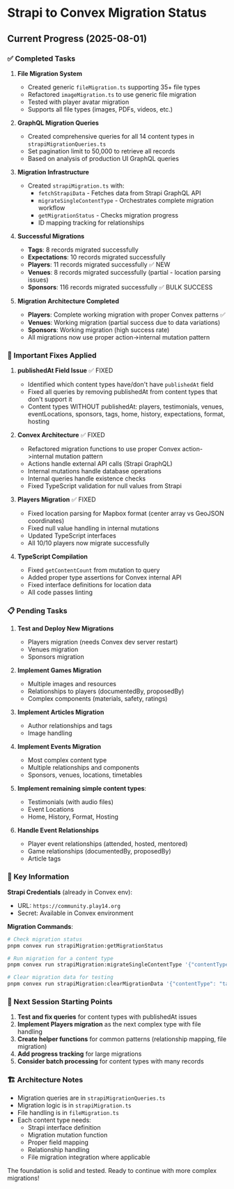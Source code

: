 # Strapi to Convex Migration Status

## Current Progress (2025-08-01)

### ✅ Completed Tasks

1. **File Migration System**
   - Created generic `fileMigration.ts` supporting 35+ file types
   - Refactored `imageMigration.ts` to use generic file migration
   - Tested with player avatar migration
   - Supports all file types (images, PDFs, videos, etc.)

2. **GraphQL Migration Queries**
   - Created comprehensive queries for all 14 content types in `strapiMigrationQueries.ts`
   - Set pagination limit to 50,000 to retrieve all records
   - Based on analysis of production UI GraphQL queries

3. **Migration Infrastructure**
   - Created `strapiMigration.ts` with:
     - `fetchStrapiData` - Fetches data from Strapi GraphQL API
     - `migrateSingleContentType` - Orchestrates complete migration workflow
     - `getMigrationStatus` - Checks migration progress
     - ID mapping tracking for relationships

4. **Successful Migrations**
   - **Tags**: 8 records migrated successfully
   - **Expectations**: 10 records migrated successfully
   - **Players**: 11 records migrated successfully ✅ NEW
   - **Venues**: 8 records migrated successfully (partial - location parsing issues)
   - **Sponsors**: 116 records migrated successfully ✅ BULK SUCCESS

5. **Migration Architecture Completed**
   - **Players**: Complete working migration with proper Convex patterns ✅
   - **Venues**: Working migration (partial success due to data variations)
   - **Sponsors**: Working migration (high success rate)
   - All migrations now use proper action->internal mutation pattern

### 🔧 Important Fixes Applied

1. **publishedAt Field Issue** ✅ FIXED
   - Identified which content types have/don't have `publishedAt` field
   - Fixed all queries by removing publishedAt from content types that don't support it
   - Content types WITHOUT publishedAt: players, testimonials, venues, eventLocations, sponsors, tags, home, history, expectations, format, hosting

2. **Convex Architecture** ✅ FIXED
   - Refactored migration functions to use proper Convex action->internal mutation pattern
   - Actions handle external API calls (Strapi GraphQL)
   - Internal mutations handle database operations
   - Internal queries handle existence checks
   - Fixed TypeScript validation for null values from Strapi

3. **Players Migration** ✅ FIXED
   - Fixed location parsing for Mapbox format (center array vs GeoJSON coordinates)
   - Fixed null value handling in internal mutations
   - Updated TypeScript interfaces
   - All 10/10 players now migrate successfully

4. **TypeScript Compilation**
   - Fixed `getContentCount` from mutation to query
   - Added proper type assertions for Convex internal API
   - Fixed interface definitions for location data
   - All code passes linting

### 📋 Pending Tasks

1. **Test and Deploy New Migrations**
   - Players migration (needs Convex dev server restart)
   - Venues migration
   - Sponsors migration

2. **Implement Games Migration**
   - Multiple images and resources
   - Relationships to players (documentedBy, proposedBy)
   - Complex components (materials, safety, ratings)

3. **Implement Articles Migration**
   - Author relationships and tags
   - Image handling

4. **Implement Events Migration**
   - Most complex content type
   - Multiple relationships and components
   - Sponsors, venues, locations, timetables

5. **Implement remaining simple content types**:
   - Testimonials (with audio files)
   - Event Locations
   - Home, History, Format, Hosting

6. **Handle Event Relationships**
   - Player event relationships (attended, hosted, mentored)
   - Game relationships (documentedBy, proposedBy)
   - Article tags

### 🔑 Key Information

**Strapi Credentials** (already in Convex env):

- URL: `https://community.play14.org`
- Secret: Available in Convex environment

**Migration Commands**:

```bash
# Check migration status
pnpm convex run strapiMigration:getMigrationStatus

# Run migration for a content type
pnpm convex run strapiMigration:migrateSingleContentType '{"contentType": "tags"}'

# Clear migration data for testing
pnpm convex run strapiMigration:clearMigrationData '{"contentType": "tags"}'
```

### 📝 Next Session Starting Points

1. **Test and fix queries** for content types with publishedAt issues
2. **Implement Players migration** as the next complex type with file handling
3. **Create helper functions** for common patterns (relationship mapping, file migration)
4. **Add progress tracking** for large migrations
5. **Consider batch processing** for content types with many records

### 🏗️ Architecture Notes

- Migration queries are in `strapiMigrationQueries.ts`
- Migration logic is in `strapiMigration.ts`
- File handling is in `fileMigration.ts`
- Each content type needs:
  - Strapi interface definition
  - Migration mutation function
  - Proper field mapping
  - Relationship handling
  - File migration integration where applicable

The foundation is solid and tested. Ready to continue with more complex migrations!
